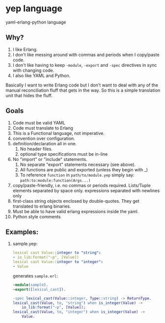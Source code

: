 yep language
===

yaml-erlang-python language

## Why?

1. I like Erlang.
1. I don't like messing around with commas and periods when I copy/paste code.
1. I don't like having to keep `-module`, `-export` and `-spec` directives in sync with changing code.
1. I also like YAML and Python.

Basically I want to write Erlang code but I don't want to deal with any of the manual reconciliation fluff that gets in the way.
So this is a simple translation unit that hides the fluff.

## Goals
1. Code must be valid YAML
1. Code must translate to Erlang
1. This is a Functional language, not imperative.
1. convention over configuration.
1. definition/declaration all in one.
   1. No header files.  
   1. optional type specifications must be in-line
1. No "import" or "include" statements.  
   1. No separate "export" statements necessary (see above).  
   2. All functions are public and exported (unless they begin with _)  
   3. To reference `function` in `path/to/module.yep` simply say: `path:to:module:function(Args...)`
1. copy/paste-friendly, i.e. no commas or periods required.  Lists/Tuple elements separated by space only.  expressions separated with newlines only
1. first-class string objects enclosed by double-quotes.  They get translated to erlang binaries.
1. Must be able to have valid erlang expressions inside the yaml.
1. Python style comments

## Examples:
1. sample.yep:

    ```yaml
    lexical cast Value::integer to "string":
    - io_lib:format("~p", [Value])
    lexical cast Value::integer to "integer":
    - Value
    ```
   
    generates `sample.erl`:
   
    ```erlang
    -module(sample).
    -export([lexical_cast]).

    -spec lexical_cast(Value::integer, Type::string) -> ReturnType.
    lexical_cast(Value, to, "string") when is_integer(Value) ->
        io_lib:format("~p", [Value]);
    lexical_cast(Value, to, "integer") when is_integer(Value) ->
        Value.   
    ```
